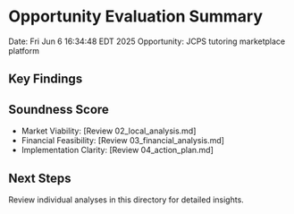 # Opportunity Evaluation Summary
Date: Fri Jun  6 16:34:48 EDT 2025
Opportunity: JCPS tutoring marketplace platform

## Key Findings


## Soundness Score
- Market Viability: [Review 02_local_analysis.md]
- Financial Feasibility: [Review 03_financial_analysis.md]
- Implementation Clarity: [Review 04_action_plan.md]

## Next Steps
Review individual analyses in this directory for detailed insights.

